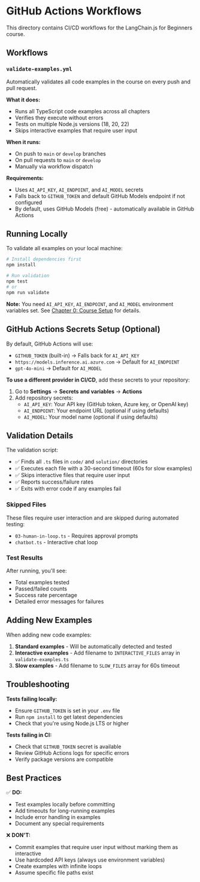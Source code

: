 # GitHub Actions Workflows

This directory contains CI/CD workflows for the LangChain.js for Beginners course.

## Workflows

### `validate-examples.yml`

Automatically validates all code examples in the course on every push and pull request.

**What it does:**
- Runs all TypeScript code examples across all chapters
- Verifies they execute without errors
- Tests on multiple Node.js versions (18, 20, 22)
- Skips interactive examples that require user input

**When it runs:**
- On push to `main` or `develop` branches
- On pull requests to `main` or `develop`
- Manually via workflow dispatch

**Requirements:**
- Uses `AI_API_KEY`, `AI_ENDPOINT`, and `AI_MODEL` secrets
- Falls back to `GITHUB_TOKEN` and default GitHub Models endpoint if not configured
- By default, uses GitHub Models (free) - automatically available in GitHub Actions

## Running Locally

To validate all examples on your local machine:

```bash
# Install dependencies first
npm install

# Run validation
npm test
# or
npm run validate
```

**Note:** You need `AI_API_KEY`, `AI_ENDPOINT`, and `AI_MODEL` environment variables set. See [Chapter 0: Course Setup](../../00-course-setup/README.md) for details.

## GitHub Actions Secrets Setup (Optional)

By default, GitHub Actions will use:
- `GITHUB_TOKEN` (built-in) → Falls back for `AI_API_KEY`
- `https://models.inference.ai.azure.com` → Default for `AI_ENDPOINT`
- `gpt-4o-mini` → Default for `AI_MODEL`

**To use a different provider in CI/CD**, add these secrets to your repository:

1. Go to **Settings** → **Secrets and variables** → **Actions**
2. Add repository secrets:
   - `AI_API_KEY`: Your API key (GitHub token, Azure key, or OpenAI key)
   - `AI_ENDPOINT`: Your endpoint URL (optional if using defaults)
   - `AI_MODEL`: Your model name (optional if using defaults)

## Validation Details

The validation script:
- ✅ Finds all `.ts` files in `code/` and `solution/` directories
- ✅ Executes each file with a 30-second timeout (60s for slow examples)
- ✅ Skips interactive files that require user input
- ✅ Reports success/failure rates
- ✅ Exits with error code if any examples fail

### Skipped Files

These files require user interaction and are skipped during automated testing:
- `03-human-in-loop.ts` - Requires approval prompts
- `chatbot.ts` - Interactive chat loop

### Test Results

After running, you'll see:
- Total examples tested
- Passed/failed counts
- Success rate percentage
- Detailed error messages for failures

## Adding New Examples

When adding new code examples:

1. **Standard examples** - Will be automatically detected and tested
2. **Interactive examples** - Add filename to `INTERACTIVE_FILES` array in `validate-examples.ts`
3. **Slow examples** - Add filename to `SLOW_FILES` array for 60s timeout

## Troubleshooting

**Tests failing locally:**
- Ensure `GITHUB_TOKEN` is set in your `.env` file
- Run `npm install` to get latest dependencies
- Check that you're using Node.js LTS or higher

**Tests failing in CI:**
- Check that `GITHUB_TOKEN` secret is available
- Review GitHub Actions logs for specific errors
- Verify package versions are compatible

## Best Practices

✅ **DO:**
- Test examples locally before committing
- Add timeouts for long-running examples
- Include error handling in examples
- Document any special requirements

❌ **DON'T:**
- Commit examples that require user input without marking them as interactive
- Use hardcoded API keys (always use environment variables)
- Create examples with infinite loops
- Assume specific file paths exist
